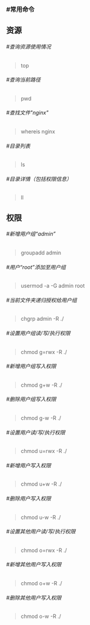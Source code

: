 ### #常用命令



## 资源

###### #查询资源使用情况

> top

###### #查询当前路径

> pwd

###### #查找文件"nginx"

> whereis nginx

###### #目录列表

> ls

###### #目录详情（包括权限信息）

> ll



## 权限

###### #新增用户组“admin”

> groupadd admin

###### #用户“root”添加至用户组

> usermod -a -G admin root

###### #当前文件夹递归授权给用户组

> chgrp admin -R ./

###### #设置用户组读/写/执行权限

> chmod g=rwx -R ./

###### #新增用户组写入权限

> chmod g+w -R ./

###### #删除用户组写入权限

> chmod g-w -R ./

###### #设置用户读/写/执行权限

> chmod u=rwx -R ./

###### #新增用户写入权限

> chmod u+w -R ./

###### #删除用户写入权限

> chmod u-w -R ./

###### #设置其他用户读/写/执行权限

> chmod o=rwx -R ./

###### #新增其他用户写入权限

> chmod o+w -R ./

###### #删除其他用户写入权限

> chmod o-w -R ./

